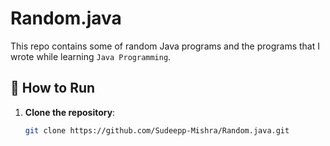 # Random.java

This repo contains some of random Java programs and the programs that I wrote while learning `Java Programming`.

## 📝 How to Run

1. **Clone the repository**:

   ```bash
   git clone https://github.com/Sudeepp-Mishra/Random.java.git
